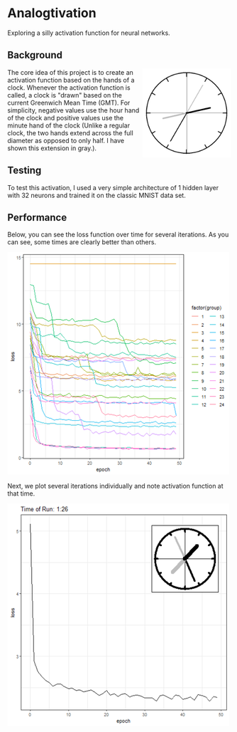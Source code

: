 # Analogtivation
Exploring a silly activation function for neural networks.

## Background

<img align="right" src="images/clock.png" width=200 height=200>
The core idea of this project is to create an activation function based on the hands of a clock. Whenever the activation function is called, a clock is "drawn" based on the current Greenwich Mean Time (GMT). For simplicity, negative values use the hour hand of the clock and positive values use the minute hand of the clock (Unlike a regular clock, the two hands extend across the full diameter as opposed to only half. I have shown this extension in gray.).

## Testing

To test this activation, I used a very simple architecture of 1 hidden layer with 32 neurons and trained it on the classic MNIST data set.

## Performance

Below, you can see the loss function over time for several iterations. As you can see, some times are clearly better than others.

<img src="images/results.png" width=500>

Next, we plot several iterations individually and note activation function at that time.

<img src="images/1h26m.png" width=500 height=500>
